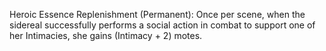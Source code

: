 Heroic Essence Replenishment (Permanent):
Once per scene, when the sidereal successfully performs a social action in combat to support one of her Intimacies, she gains (Intimacy + 2) motes.
